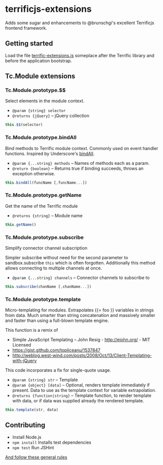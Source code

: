 terrificjs-extensions
=====================

Adds some sugar and enhancements to @brunschgi's excellent Terrificjs frontend framework.

## Getting started

Load the file [terrific-extensions.js](https://github.com/MarcDiethelm/terrificjs-extensions/blob/master/terrific-extensions.js) someplace after the Terrific library and before the application bootstrap.

## Tc.Module extensions

### Tc.Module.prototype.$$
 Select elements in the module context.
 * `@param {string} selector`
 * `@returns {jQuery}` – jQuery collection

```js
this.$$(selector)
```
### Tc.Module.prototype.bindAll
 Bind methods to Terrific module context. Commonly used on event handler functions.
 Inspired by Underscore's [bindAll](http://underscorejs.org/#bindAll).
 * `@param {...string} methods` – Names of methods each as a param.
 * `@return {boolean}` – Returns true if binding succeeds, throws an exception otherwise.

```js
this.bindAll(funcName [,funcName...])
```

### Tc.Module.prototype.getName
Get the name of the Terrific module
 * `@returns {string}` – Module name

```js
this.getName()
```

### Tc.Module.prototype.subscribe
 Simplify connector channel subscription

 Simpler subscribe without need for the second parameter to sandbox.subscribe `this` which is often forgotten. Additionally this method allows connecting to multiple channels at once.
 * `@param {...string} channels` – Connector channels to subscribe to

```js
this.subscribe(chanName [,chanName...])
```

### Tc.Module.prototype.template
Micro-templating for modules. Extrapolates {{= foo }} variables in strings from data. Much smarter than string concatenation and massively smaller and faster than using a full-blown template engine.

This function is a remix of
- Simple JavaScript Templating – John Resig - http://ejohn.org/ - MIT Licensed
- https://gist.github.com/topliceanu/1537847
- http://weblog.west-wind.com/posts/2008/Oct/13/Client-Templating-with-jQuery

This code incorporates a fix for single-quote usage.
* `@param {string} str` – Template
* `@param {object} [data]` – Optional, renders template immediately if present. Data to use as the template context for variable extrapolation.
* `@returns {function|string}` – Template function, to render template with data, or if data was supplied already the rendered template.

```js
this.template(str, data)
```

## Contributing
- Install Node.js
- `npm install` Installs test dependencies
- `npm test` Run JSHint

[And follow these general rules](https://github.com/MarcDiethelm/contributing/blob/master/README.md)
